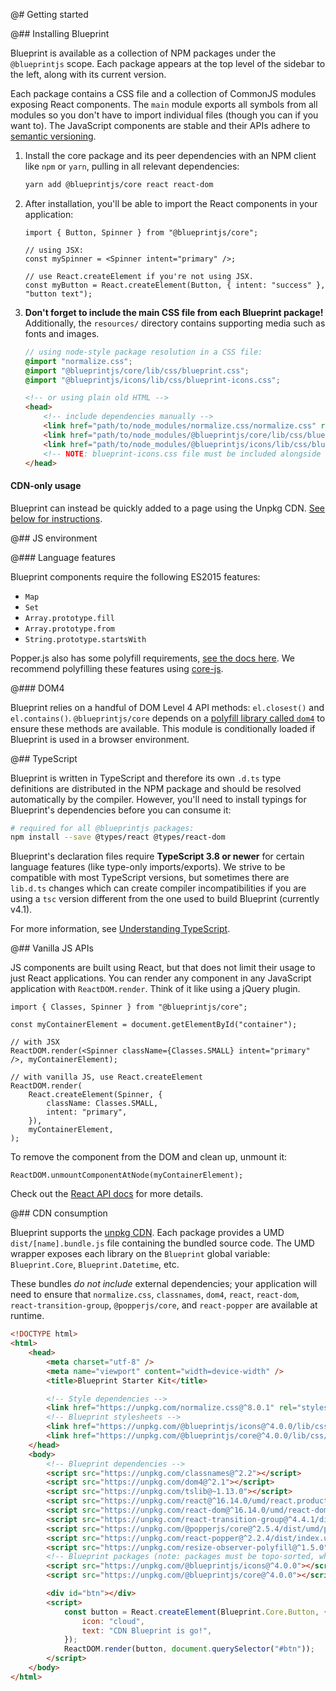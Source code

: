 @# Getting started

@## Installing Blueprint

Blueprint is available as a collection of NPM packages under the `@blueprintjs`
scope. Each package appears at the top level of the sidebar to the left, along
with its current version.

Each package contains a CSS file and a collection of CommonJS modules exposing React components.
The `main` module exports all symbols from all modules so you don't have to import individual files
(though you can if you want to). The JavaScript components are stable and their APIs adhere to
[semantic versioning](http://semver.org/).

1.  Install the core package and its peer dependencies with an NPM client like
    `npm` or `yarn`, pulling in all relevant dependencies:

    ```sh
    yarn add @blueprintjs/core react react-dom
    ```

1.  After installation, you'll be able to import the React components in your application:

    ```tsx
    import { Button, Spinner } from "@blueprintjs/core";

    // using JSX:
    const mySpinner = <Spinner intent="primary" />;

    // use React.createElement if you're not using JSX.
    const myButton = React.createElement(Button, { intent: "success" }, "button text");
    ```

1.  **Don't forget to include the main CSS file from each Blueprint package!** Additionally, the
    `resources/` directory contains supporting media such as fonts and images.

    ```css.scss
    // using node-style package resolution in a CSS file:
    @import "normalize.css";
    @import "@blueprintjs/core/lib/css/blueprint.css";
    @import "@blueprintjs/icons/lib/css/blueprint-icons.css";
    ```

    ```html
    <!-- or using plain old HTML -->
    <head>
        <!-- include dependencies manually -->
        <link href="path/to/node_modules/normalize.css/normalize.css" rel="stylesheet" />
        <link href="path/to/node_modules/@blueprintjs/core/lib/css/blueprint.css" rel="stylesheet" />
        <link href="path/to/node_modules/@blueprintjs/icons/lib/css/blueprint-icons.css" rel="stylesheet" />
        <!-- NOTE: blueprint-icons.css file must be included alongside blueprint.css! -->
    </head>
    ```

<div class="@ns-callout @ns-intent-primary @ns-icon-info-sign">
    <h4 class="@ns-heading">CDN-only usage</h4>

Blueprint can instead be quickly added to a page using the Unpkg CDN.
[See below for instructions](#blueprint/getting-started.cdn-consumption).

</div>

@## JS environment

@### Language features

Blueprint components require the following ES2015 features:

-   `Map`
-   `Set`
-   `Array.prototype.fill`
-   `Array.prototype.from`
-   `String.prototype.startsWith`

Popper.js also has some polyfill requirements, [see the docs here](https://popper.js.org/docs/v2/browser-support/).
We recommend polyfilling these features using [core-js](https://github.com/zloirock/core-js).

@### DOM4

Blueprint relies on a handful of DOM Level 4 API methods: `el.closest()` and `el.contains()`.
`@blueprintjs/core` depends on a [polyfill library called `dom4`](https://webreflection.github.io/dom4/) to ensure
these methods are available. This module is conditionally loaded if Blueprint is used in a browser environment.

@## TypeScript

Blueprint is written in TypeScript and therefore its own `.d.ts` type definitions are distributed in
the NPM package and should be resolved automatically by the compiler. However, you'll need to
install typings for Blueprint's dependencies before you can consume it:

```sh
# required for all @blueprintjs packages:
npm install --save @types/react @types/react-dom
```

Blueprint's declaration files require **TypeScript 3.8 or newer** for certain language features (like type-only imports/exports).
We strive to be compatible with most TypeScript versions, but sometimes there are `lib.d.ts` changes which can create
compiler incompatibilities if you are using a `tsc` version different from the one used to build Blueprint (currently v4.1).

<div class="@ns-callout @ns-intent-primary @ns-icon-info-sign">

For more information, see [Understanding TypeScript](#blueprint/reading-the-docs.understanding-typescript).

</div>

@## Vanilla JS APIs

JS components are built using React, but that does not limit their usage to just React applications.
You can render any component in any JavaScript application with `ReactDOM.render`. Think of it like
using a jQuery plugin.

```tsx
import { Classes, Spinner } from "@blueprintjs/core";

const myContainerElement = document.getElementById("container");

// with JSX
ReactDOM.render(<Spinner className={Classes.SMALL} intent="primary" />, myContainerElement);

// with vanilla JS, use React.createElement
ReactDOM.render(
    React.createElement(Spinner, {
        className: Classes.SMALL,
        intent: "primary",
    }),
    myContainerElement,
);
```

To remove the component from the DOM and clean up, unmount it:

```tsx
ReactDOM.unmountComponentAtNode(myContainerElement);
```

Check out the [React API docs](https://facebook.github.io/react/docs/react-api.html) for more details.

@## CDN consumption

Blueprint supports the [unpkg CDN](https://unpkg.com). Each package provides a UMD
`dist/[name].bundle.js` file containing the bundled source code. The UMD wrapper exposes each
library on the `Blueprint` global variable: `Blueprint.Core`, `Blueprint.Datetime`, etc.

These bundles _do not include_ external dependencies; your application will need to ensure that
`normalize.css`, `classnames`, `dom4`, `react`, `react-dom`, `react-transition-group`, `@popperjs/core`, and
`react-popper` are available at runtime.

```html
<!DOCTYPE html>
<html>
    <head>
        <meta charset="utf-8" />
        <meta name="viewport" content="width=device-width" />
        <title>Blueprint Starter Kit</title>

        <!-- Style dependencies -->
        <link href="https://unpkg.com/normalize.css@^8.0.1" rel="stylesheet" />
        <!-- Blueprint stylesheets -->
        <link href="https://unpkg.com/@blueprintjs/icons@^4.0.0/lib/css/blueprint-icons.css" rel="stylesheet" />
        <link href="https://unpkg.com/@blueprintjs/core@^4.0.0/lib/css/blueprint.css" rel="stylesheet" />
    </head>
    <body>
        <!-- Blueprint dependencies -->
        <script src="https://unpkg.com/classnames@^2.2"></script>
        <script src="https://unpkg.com/dom4@^2.1"></script>
        <script src="https://unpkg.com/tslib@~1.13.0"></script>
        <script src="https://unpkg.com/react@^16.14.0/umd/react.production.min.js"></script>
        <script src="https://unpkg.com/react-dom@^16.14.0/umd/react-dom.production.min.js"></script>
        <script src="https://unpkg.com/react-transition-group@^4.4.1/dist/react-transition-group.min.js"></script>
        <script src="https://unpkg.com/@popperjs/core@^2.5.4/dist/umd/popper.js"></script>
        <script src="https://unpkg.com/react-popper@^2.2.4/dist/index.umd.min.js"></script>
        <script src="https://unpkg.com/resize-observer-polyfill@^1.5.0"></script>
        <!-- Blueprint packages (note: packages must be topo-sorted, where dependencies come first) -->
        <script src="https://unpkg.com/@blueprintjs/icons@^4.0.0"></script>
        <script src="https://unpkg.com/@blueprintjs/core@^4.0.0"></script>

        <div id="btn"></div>
        <script>
            const button = React.createElement(Blueprint.Core.Button, {
                icon: "cloud",
                text: "CDN Blueprint is go!",
            });
            ReactDOM.render(button, document.querySelector("#btn"));
        </script>
    </body>
</html>
```
